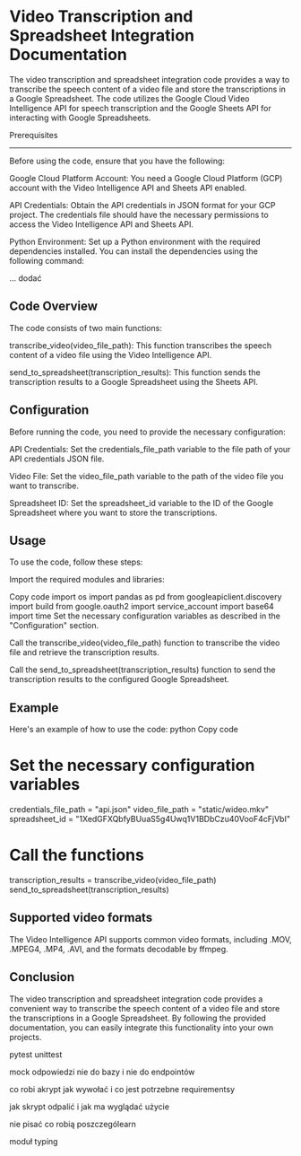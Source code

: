 Video Transcription and Spreadsheet Integration Documentation
==========================

The video transcription and spreadsheet integration code provides a way to transcribe the speech content of a video file and store the transcriptions in a Google Spreadsheet. The code utilizes the Google Cloud Video Intelligence API for speech transcription and the Google Sheets API for interacting with Google Spreadsheets.

Prerequisites
*******************
Before using the code, ensure that you have the following:

Google Cloud Platform Account: You need a Google Cloud Platform (GCP) account with the Video Intelligence API and Sheets API enabled.

API Credentials: Obtain the API credentials in JSON format for your GCP project. The credentials file should have the necessary permissions to access the Video Intelligence API and Sheets API.

Python Environment: Set up a Python environment with the required dependencies installed. You can install the dependencies using the following command:

... dodać

Code Overview
--------------------

The code consists of two main functions:

transcribe_video(video_file_path): This function transcribes the speech content of a video file using the Video Intelligence API.

send_to_spreadsheet(transcription_results): This function sends the transcription results to a Google Spreadsheet using the Sheets API.

Configuration
--------------------
Before running the code, you need to provide the necessary configuration:

API Credentials: Set the credentials_file_path variable to the file path of your API credentials JSON file.

Video File: Set the video_file_path variable to the path of the video file you want to transcribe.

Spreadsheet ID: Set the spreadsheet_id variable to the ID of the Google Spreadsheet where you want to store the transcriptions.

Usage
--------------------
To use the code, follow these steps:

Import the required modules and libraries:


Copy code
import os
import pandas as pd
from googleapiclient.discovery import build
from google.oauth2 import service_account
import base64
import time
Set the necessary configuration variables as described in the "Configuration" section.

Call the transcribe_video(video_file_path) function to transcribe the video file and retrieve the transcription results.

Call the send_to_spreadsheet(transcription_results) function to send the transcription results to the configured Google Spreadsheet.

Example
--------------------
Here's an example of how to use the code:
python
Copy code
# Set the necessary configuration variables
credentials_file_path = "api.json"
video_file_path = "static/wideo.mkv"
spreadsheet_id = "1XedGFXQbfyBUuaS5g4Uwq1V1BDbCzu40VooF4cFjVbI"

# Call the functions
transcription_results = transcribe_video(video_file_path)
send_to_spreadsheet(transcription_results)

Supported video formats
--------------------

The Video Intelligence API supports common video formats, including .MOV, .MPEG4, .MP4, .AVI, and the formats decodable by ffmpeg.

Conclusion
--------------------

The video transcription and spreadsheet integration code provides a convenient way to transcribe the speech content of a video file and store the transcriptions in a Google Spreadsheet. By following the provided documentation, you can easily integrate this functionality into your own projects.

pytest
unittest

mock odpowiedzi
nie do bazy i nie do endpointów


co robi akrypt
jak wywołać i co jest potrzebne
requirementsy

jak skrypt odpalić i jak ma wyglądać użycie

nie pisać co robią poszczególearn


moduł typing
